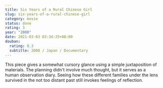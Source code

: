 ```yaml
---
title: Six Years of a Rural Chinese Girl
slug: six-years-of-a-rural-chinese-girl
category: movie
status: done
rating: 3
year: "2008"
date: 2021-03-03 03:34:25+08:00
douban:
  rating: 8.3
  subtitle: 2008 / Japan / Documentary
---
```


This piece gives a somewhat cursory glance using a simple juxtaposition of materials. The planning didn't involve much thought, but it serves as a human observation diary. Seeing how these different families under the lens survived in the not too distant past still invokes feelings of reflection.

